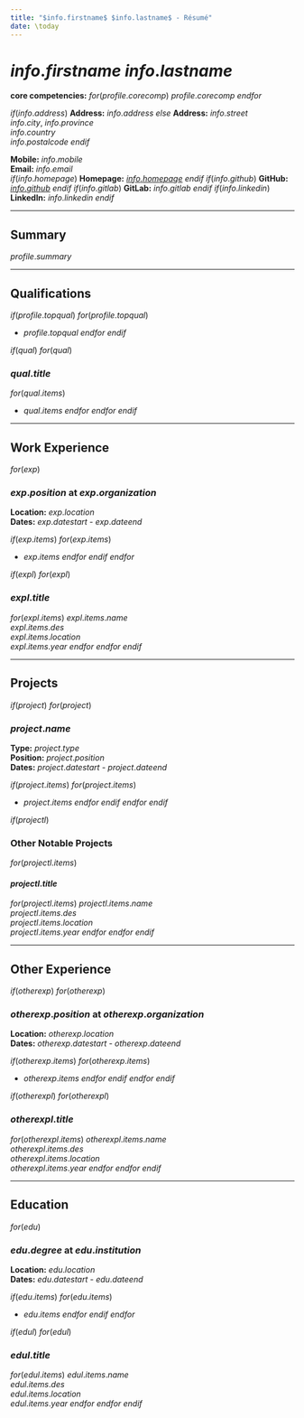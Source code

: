 ```yaml
---
title: "$info.firstname$ $info.lastname$ - Résumé"
date: \today
---
```


# $info.firstname$ $info.lastname$

**core competencies:** 
$for(profile.corecomp)$
$profile.corecomp$
$endfor$

$if(info.address)$
**Address:** $info.address$
$else$
**Address:** $info.street$  
$info.city$, $info.province$  
$info.country$  
$info.postalcode$
$endif$

**Mobile:** $info.mobile$  
**Email:** $info.email$  
$if(info.homepage)$
**Homepage:** [$info.homepage$]($info.homepage$)
$endif$
$if(info.github)$
**GitHub:** [$info.github$]($info.github$)
$endif$
$if(info.gitlab)$
**GitLab:** $info.gitlab$
$endif$
$if(info.linkedin)$
**LinkedIn:** $info.linkedin$
$endif$

---

## Summary

$profile.summary$

---

## Qualifications

$if(profile.topqual)$
$for(profile.topqual)$
- $profile.topqual$
$endfor$
$endif$

$if(qual)$
$for(qual)$
### $qual.title$

$for(qual.items)$
- $qual.items$
$endfor$
$endfor$
$endif$

---

## Work Experience

$for(exp)$
### $exp.position$ at $exp.organization$

**Location:** $exp.location$  
**Dates:** $exp.datestart$ - $exp.dateend$

$if(exp.items)$
$for(exp.items)$
- $exp.items$
$endfor$
$endif$
$endfor$

$if(expl)$
$for(expl)$
### $expl.title$

$for(expl.items)$
$expl.items.name$  
$expl.items.des$  
$expl.items.location$  
$expl.items.year$
$endfor$
$endfor$
$endif$

---

## Projects

$if(project)$
$for(project)$
### $project.name$

**Type:** $project.type$  
**Position:** $project.position$  
**Dates:** $project.datestart$ - $project.dateend$

$if(project.items)$
$for(project.items)$
- $project.items$
$endfor$
$endif$
$endfor$
$endif$

$if(projectl)$
### Other Notable Projects

$for(projectl.items)$
#### $projectl.title$

$for(projectl.items)$
$projectl.items.name$  
$projectl.items.des$  
$projectl.items.location$  
$projectl.items.year$
$endfor$
$endfor$
$endif$

---

## Other Experience

$if(otherexp)$
$for(otherexp)$
### $otherexp.position$ at $otherexp.organization$

**Location:** $otherexp.location$  
**Dates:** $otherexp.datestart$ - $otherexp.dateend$

$if(otherexp.items)$
$for(otherexp.items)$
- $otherexp.items$
$endfor$
$endif$
$endfor$
$endif$

$if(otherexpl)$
$for(otherexpl)$
### $otherexpl.title$

$for(otherexpl.items)$
$otherexpl.items.name$  
$otherexpl.items.des$  
$otherexpl.items.location$  
$otherexpl.items.year$
$endfor$
$endfor$
$endif$

---

## Education

$for(edu)$
### $edu.degree$ at $edu.institution$

**Location:** $edu.location$  
**Dates:** $edu.datestart$ - $edu.dateend$

$if(edu.items)$
$for(edu.items)$
- $edu.items$
$endfor$
$endif$
$endfor$

$if(edul)$
$for(edul)$
### $edul.title$

$for(edul.items)$
$edul.items.name$  
$edul.items.des$  
$edul.items.location$  
$edul.items.year$
$endfor$
$endfor$
$endif$
